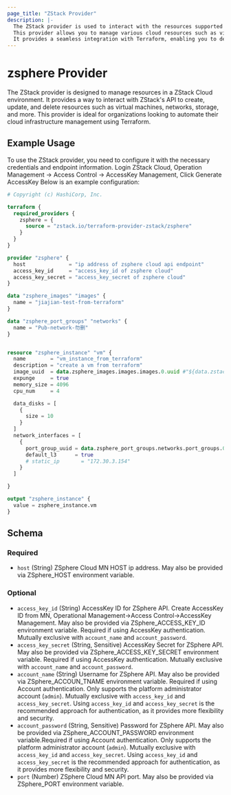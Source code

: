 ```yaml
---
page_title: "ZStack Provider"
description: |-
  The ZStack provider is used to interact with the resources supported by ZStack Cloud, a powerful cloud management platform. 
  This provider allows you to manage various cloud resources such as virtual machines, networks, storage, and more. 
  It provides a seamless integration with Terraform, enabling you to define and manage your cloud infrastructure as code.
---
```


# zsphere Provider



The ZStack provider is designed to manage resources in a ZStack Cloud environment. 
It provides a way to interact with ZStack's API to create, update, and delete resources such as virtual machines, networks, storage, and more. 
This provider is ideal for organizations looking to automate their cloud infrastructure management using Terraform.

## Example Usage

To use the ZStack provider, you need to configure it with the necessary credentials and endpoint information. Login ZStack Cloud, Operation Management -> Access Control -> AccessKey Management, Click Generate AccessKey
Below is an example configuration:

```terraform
# Copyright (c) HashiCorp, Inc.

terraform {
  required_providers {
    zsphere = {
      source = "zstack.io/terraform-provider-zstack/zsphere"
    }
  }
}

provider "zsphere" {
  host              = "ip address of zsphere cloud api endpoint"
  access_key_id     = "access_key_id of zsphere cloud"
  access_key_secret = "access_key_secret of zsphere cloud"
}

data "zsphere_images" "images" {
  name = "jiajian-test-from-terraform"
}

data "zsphere_port_groups" "networks" {
  name = "Pub-network-勿删"
}


resource "zsphere_instance" "vm" {
  name        = "vm_instance_from_terraform"
  description = "create a vm from terraform"
  image_uuid  = data.zsphere_images.images.images.0.uuid #"${data.zstack_images.images.images[0].uuid}" #"9b26312501614ec0b6dc731e6977dfb2"
  expunge     = true
  memory_size = 4096
  cpu_num     = 4

  data_disks = [
    {
      size = 10
    }
  ]
  network_interfaces = [
    {
      port_group_uuid = data.zsphere_port_groups.networks.port_groups.0.uuid
      default_l3      = true
      # static_ip       = "172.30.3.154"
    }
  ]

}

output "zsphere_instance" {
  value = zsphere_instance.vm
}
```

<!-- schema generated by tfplugindocs -->
## Schema

### Required

- `host` (String) ZSphere Cloud MN HOST ip address. May also be provided via ZSphere_HOST environment variable.

### Optional

- `access_key_id` (String) AccessKey ID for ZSphere API. Create AccessKey ID from MN,  Operational Management->Access Control->AccessKey Management. May also be provided via ZSphere_ACCESS_KEY_ID environment variable. Required if using AccessKey authentication. Mutually exclusive with `account_name` and `account_password`.
- `access_key_secret` (String, Sensitive) AccessKey Secret for ZSphere API. May also be provided via ZSphere_ACCESS_KEY_SECRET environment variable. Required if using AccessKey authentication. Mutually exclusive with `account_name` and `account_password`.
- `account_name` (String) Username for ZSphere API. May also be provided via ZSphere_ACCOUN_TNAME environment variable. Required if using Account authentication.  Only supports the platform administrator account (`admin`). Mutually exclusive with `access_key_id` and `access_key_secret`. Using `access_key_id` and `access_key_secret` is the recommended approach for authentication, as it provides more flexibility and security.
- `account_password` (String, Sensitive) Password for ZSphere API. May also be provided via ZSphere_ACCOUNT_PASSWORD environment variable.Required if using Account authentication.  Only supports the platform administrator account (`admin`). Mutually exclusive with `access_key_id` and `access_key_secret`. Using `access_key_id` and `access_key_secret` is the recommended approach for authentication, as it provides more flexibility and security.
- `port` (Number) ZSphere Cloud MN API port. May also be provided via ZSphere_PORT environment variable.


